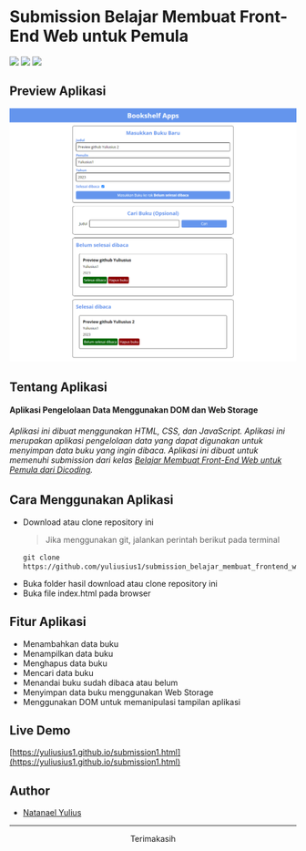 # Submission Belajar Membuat Front-End Web untuk Pemula
<!-- Javascript -->
<img src="https://img.shields.io/badge/JavaScript-323330?style=for-the-badge&logo=javascript&logoColor=F7DF1E"/>
<!-- HTML -->
<img src="https://img.shields.io/badge/HTML-239120?style=for-the-badge&logo=html5&logoColor=white"/>
<!-- CSS -->
<img src="https://img.shields.io/badge/CSS-239120?&style=for-the-badge&logo=css3&logoColor=white"/>

## Preview Aplikasi
![Preview Aplikasi](/assets/preview.png)

## Tentang Aplikasi
#### Aplikasi Pengelolaan Data Menggunakan DOM dan Web Storage
###### Aplikasi ini dibuat menggunakan HTML, CSS, dan JavaScript. Aplikasi ini merupakan aplikasi pengelolaan data yang dapat digunakan untuk menyimpan data buku yang ingin dibaca. Aplikasi ini dibuat untuk memenuhi submission dari kelas [Belajar Membuat Front-End Web untuk Pemula dari Dicoding](https://www.dicoding.com/academies/315).

## Cara Menggunakan Aplikasi
- Download atau clone repository ini
    > Jika menggunakan git, jalankan perintah berikut pada terminal
    ```
    git clone https://github.com/yuliusius1/submission_belajar_membuat_frontend_web_untuk_pemula.git
    ```
- Buka folder hasil download atau clone repository ini
- Buka file index.html pada browser

## Fitur Aplikasi
- Menambahkan data buku
- Menampilkan data buku
- Menghapus data buku
- Mencari data buku
- Menandai buku sudah dibaca atau belum
- Menyimpan data buku menggunakan Web Storage
- Menggunakan DOM untuk memanipulasi tampilan aplikasi

## Live Demo
[https://yuliusius1.github.io/submission1.html](https://yuliusius1.github.io/submission1.html)

## Author
- [Natanael Yulius](https://master--yuliusius.netlify.app/)

---

<center>Terimakasih</center>